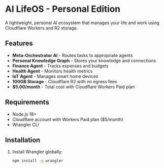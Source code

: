 # AI LifeOS - Personal Edition

A lightweight, personal AI ecosystem that manages your life and work using Cloudflare Workers and R2 storage.

## Features

- **Meta-Orchestrator AI** - Routes tasks to appropriate agents
- **Personal Knowledge Graph** - Stores your knowledge and connections
- **Finance Agent** - Tracks expenses and budgets
- **Health Agent** - Monitors health metrics
- **IoT Agent** - Manages smart home devices
- **100GB Storage** - Cloudflare R2 with no egress fees
- **$5.00/month** - Total cost with Cloudflare Workers Paid plan

## Requirements

- Node.js 18+
- Cloudflare account with Workers Paid plan ($5/month)
- Wrangler CLI

## Installation

1. Install Wrangler globally:
   ```bash
   npm install -g wrangler